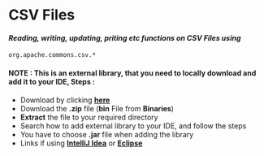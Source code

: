 # CSV Files

#### *Reading, writing, updating, priting etc functions on CSV Files using*

    org.apache.commons.csv.*

#### NOTE : This is an external library, that you need to locally download and add it to your IDE, Steps :

* Download by clicking [**here**](https://commons.apache.org/proper/commons-csv/download_csv.cgi)
* Download the **.zip** file (**bin** File from **Binaries**)
* **Extract** the file to your required directory
* Search how to add external library to your IDE, and follow the steps
* You have to choose **.jar** file when adding the library
* Links if using [**IntelliJ Idea**](https://www.geeksforgeeks.org/how-to-add-external-jar-file-to-an-intellij-idea-project/) or [**Eclipse**](http://mathcenter.oxford.emory.edu/site/cs170/externalLib/)
